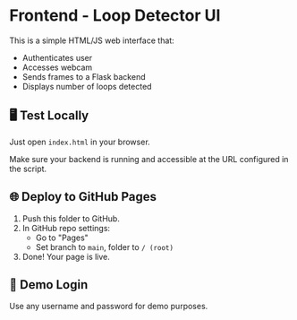 # Frontend - Loop Detector UI

This is a simple HTML/JS web interface that:
- Authenticates user
- Accesses webcam
- Sends frames to a Flask backend
- Displays number of loops detected

## 🖥️ Test Locally
Just open `index.html` in your browser.

Make sure your backend is running and accessible at the URL configured in the script.

## 🌐 Deploy to GitHub Pages
1. Push this folder to GitHub.
2. In GitHub repo settings:
   - Go to "Pages"
   - Set branch to `main`, folder to `/ (root)`
3. Done! Your page is live.

## 🔐 Demo Login
Use any username and password for demo purposes.
